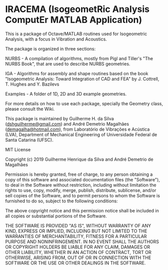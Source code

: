  
# IRACEMA (IsogeometRic Analysis ComputEr MATLAB Application)

This is a package of Octave/MATLAB routines used for Isogeometric Analysis, with a focus in Vibration and Acoustics.

The package is organized in three sections:

NURBS - A compilation of algorithms, mostly from Pigl and Tiller's "The NURBS Book", that are used to describe NURBS geometries.

IGA - Algorithms for assembly and shape routines based on the book "Isogeometric Analysis: Toward Integration of CAD and FEA" by J. Cottrell, T. Hughes and Y. Bazilevs

Examples - A folder of 1D, 2D and 3D example geometries.

For more details on how to use each package, specially the Geometry class, please consult the Wiki.

This package is maintained by Guilherme H. da Silva (dshguilherme@gmail.com) and André Demetrio Magalhães (demagalha@hotmail.com), from Laboratório de Vibrações e Acústica (LVA), Department of Mechanical Engineering of Universidade Federal de Santa Catarina (UFSC).

MIT License
 
 Copyright (c) 2019 Guilherme Henrique da Silva and André Demetrio de Magalhães
 
 Permission is hereby granted, free of charge, to any person obtaining a copy
 of this software and associated documentation files (the "Software"), to deal
 in the Software without restriction, including without limitation the rights
 to use, copy, modify, merge, publish, distribute, sublicense, and/or sell
 copies of the Software, and to permit persons to whom the Software is
 furnished to do so, subject to the following conditions:
 
 The above copyright notice and this permission notice shall be included in all
 copies or substantial portions of the Software.
 
 THE SOFTWARE IS PROVIDED "AS IS", WITHOUT WARRANTY OF ANY KIND, EXPRESS OR
 IMPLIED, INCLUDING BUT NOT LIMITED TO THE WARRANTIES OF MERCHANTABILITY,
 FITNESS FOR A PARTICULAR PURPOSE AND NONINFRINGEMENT. IN NO EVENT SHALL THE
 AUTHORS OR COPYRIGHT HOLDERS BE LIABLE FOR ANY CLAIM, DAMAGES OR OTHER
 LIABILITY, WHETHER IN AN ACTION OF CONTRACT, TORT OR OTHERWISE, ARISING FROM,
 OUT OF OR IN CONNECTION WITH THE SOFTWARE OR THE USE OR OTHER DEALINGS IN THE
 SOFTWARE.
